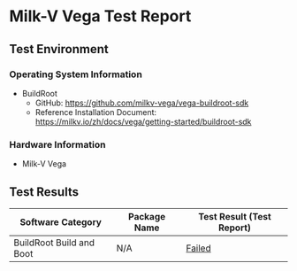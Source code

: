 # Milk-V Vega Test Report

## Test Environment

### Operating System Information

- BuildRoot
    - GitHub: https://github.com/milkv-vega/vega-buildroot-sdk
    - Reference Installation Document: https://milkv.io/zh/docs/vega/getting-started/buildroot-sdk

### Hardware Information

- Milk-V Vega

## Test Results

| Software Category        | Package Name | Test Result (Test Report) |
| ------------------------ | ------------ | ------------------------- |
| BuildRoot Build and Boot | N/A          | [Failed][BuildRoot]       |

[BuildRoot]: ./BuildRoot/README.md
